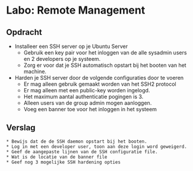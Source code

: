 # Labo: Remote Management
## Opdracht
* Installeer een SSH server op je Ubuntu Server
    * Gebruik een key pair voor het inloggen van de alle sysadmin users en 2
      developers op je systeem.
    * Zorg er voor dat je SSH automatisch opstart bij het booten van het
      machine.
* Harden je SSH server door de volgende configuraties door te voeren
    * Er mag alleen gebruik gemaakt worden van het SSH2 protocol
    * Er mag alleen met een public-key worden ingelogd.
    * Het maximum aantal authenticatie pogingen is 3.
    * Alleen users van de group admin mogen aanloggen.
    * Voeg een banner toe voor het inloggen in het systeem
## Verslag
    * Bewijs dat de de SSH daemon opstart bij het booten.
    * Log in met een developer user, toon aan deze login word geweigerd.
    * Geef de aangepaste lijnen van de SSH configuratie file.
    * Wat is de locatie van de banner file
    * Geef nog 3 mogelijke SSH hardening opties
